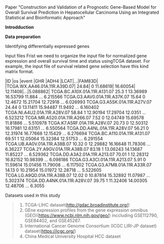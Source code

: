 Paper "Construction and Validation of a Prognostic Gene-Based Model for Overall Survival Prediction in Hepatocellular Carcinoma Using an Integrated Statistical and Bioinformatic Approach"

**Introdduction** 


**Data preparation**

Identifying differentially expressed genes 

Input files
Frist we need to organize the input file for normalized gene expression and overall survival time and status usingTCGA dataset. For example, the input file of survival related gene selection have this kind matrix format.

|ID	|os	|event	|GHR	|ADH4	|LCAT|...|FAM83D|
|TCGA.WX.AA46.01A.11R.A39D.07|	24.84|	0	11.68619|	16.60054|	12.11408|...|5.088862|
TCGA.BC.A10X.01A.11R.A131.07	25.3	1	13.36989	16.53799	11.884	…	6.215566
TCGA.G3.AAV0.01A.11R.A37K.07	15.64	0	12.4672	15.21704	12.72918	…	6.026993
TCGA.G3.A5SK.01A.11R.A27V.07	24.44	0	13.11411	15.94487	11.9492	…	6.160402
TCGA.NI.A4U2.01A.11R.A28V.07	58.84	1	12.90194	17.29704	12.0351	…	6.523212
TCGA.MR.A520.01A.11R.A266.07	7.52	0	12.04749	15.69578	11.81886	…	5.510978
TCGA.K7.A5RF.01A.11R.A28V.07	20.73	0	12.50312	16.17981	12.63151	…	6.550564
TCGA.DD.A4NL.01A.11R.A28V.07	56.21	0	12.31974	16.77668	12.15429	…	6.276694
TCGA.BC.A110.01A.11R.A131.07	69.51	1	12.05064	15.32384	12.51753	…	6.291554
TCGA.UB.AA0V.01A.11R.A38B.07	10.32	0	12.29882	16.16648	11.78306	…	6.36227
TCGA.2Y.A9GV.01A.11R.A38B.07	83.18	1	13.06243	14.13687	11.85227	…	6.529362
TCGA.DD.A3A2.01A.11R.A213.07	70.01	1	12.28312	16.82152	10.98399	…	6.098186
TCGA.G3.A3CI.01A.11R.A213.07	5.91	0	11.59614	15.01456	11.79008	…	6.117502
TCGA.G3.A7M8.01A.11R.A33R.07	14.13	0	10.21954	15.01972	12.28718	…	5.522605
TCGA.LG.A9QD.01A.11R.A38B.07	12.02	0	10.87814	15.32892	11.07987	…	5.302374
TCGA.DD.A4NK.01A.11R.A28V.07	39.75	1	11.32406	14.00305	12.48706	…	6.3055



Datasets used in this study
> 1) TCGA-LIHC dataset(http://gdac.broadinstitute.org/)
> 2) GEne expression profiles from the gene expression omnibus (GEO)(https://www.ncbi.nlm.nih.gov/geo/) inccluding GSE112790, GSE84402, and GSE45267.
> 3) International Cancer Genome Consortium (ICGC LIRI-JP dataset) dataset(https://icgc.org/)
> 4) China Medical University Hospital HCC dataset




